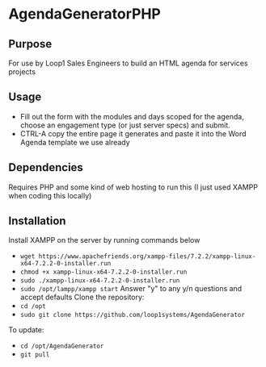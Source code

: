 # AgendaGeneratorPHP

## Purpose
For use by Loop1 Sales Engineers to build an HTML agenda for services projects

## Usage
- Fill out the form with the modules and days scoped for the agenda, choose an engagement type (or just server specs) and submit.
- CTRL-A copy the entire page it generates and paste it into the Word Agenda template we use already
 
## Dependencies
Requires PHP and some kind of web hosting to run this (I just used XAMPP when coding this locally)

## Installation
Install XAMPP on the server by running commands below
- `wget https://www.apachefriends.org/xampp-files/7.2.2/xampp-linux-x64-7.2.2-0-installer.run`
- `chmod +x xampp-linux-x64-7.2.2-0-installer.run`
- `sudo ./xampp-linux-x64-7.2.2-0-installer.run`
- `sudo /opt/lampp/xampp start`
Answer "y" to any y/n questions and accept defaults
Clone the repository:
- `cd /opt`
- `sudo git clone https://github.com/loop1systems/AgendaGenerator`

To update:
- `cd /opt/AgendaGenerator`
- `git pull`
